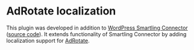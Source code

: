 # AdRotate localization
This plugin was developed in addition to [WordPress Smartling Connector](https://wordpress.org/plugins/smartling-connector/) ([source code](https://github.com/Smartling/wordpress-localization-plugin)). It extends functionality of Smartling Connector by adding localization support for [AdRotate](https://wordpress.org/plugins/adrotate/).
